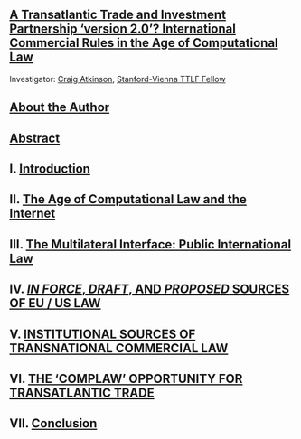 ## [A Transatlantic Trade and Investment Partnership ‘version 2.0’? International Commercial Rules in the Age of Computational Law](https://github.com/lexmerca/TTIPv2_ToC)

Investigator: [Craig Atkinson](https://law.stanford.edu/directory/craig-atkinson/), [Stanford-Vienna TTLF Fellow](https://law.stanford.edu/transatlantic-technology-law-forum/#slsnav-fellows)

## [About the Author](https://github.com/lexmerca/TTIPv2_Abstract/blob/main/Author.md)

## [Abstract](https://github.com/lexmerca/TTIPv2_Abstract)

## I. [Introduction](https://github.com/lexmerca/TTIPv2_1/)

## II. [The Age of Computational Law and the Internet](https://github.com/lexmerca/TTIPv2_2/)

## III. [The Multilateral Interface: Public International Law](https://github.com/lexmerca/TTIPv2_3/)

## IV. [*IN FORCE*, *DRAFT*, AND *PROPOSED* SOURCES OF EU / US LAW](https://github.com/lexmerca/TTIPv2_4/)

## V. [INSTITUTIONAL SOURCES OF TRANSNATIONAL COMMERCIAL LAW](https://github.com/lexmerca/TTIPv2_5/)

## VI. [THE ‘COMPLAW’ OPPORTUNITY FOR TRANSATLANTIC TRADE](https://github.com/lexmerca/TTIPv2_6/)

## VII. [Conclusion](https://github.com/lexmerca/TTIPv2_7)


